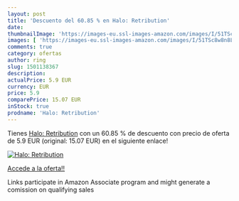 ```yaml
---
layout: post
title: 'Descuento del 60.85 % en Halo: Retribution'
date: 
thumbnailImage: 'https://images-eu.ssl-images-amazon.com/images/I/51TSc8w8n8L._SL200_.jpg'
images: [ 'https://images-eu.ssl-images-amazon.com/images/I/51TSc8w8n8L._SL200_.jpg' ]
comments: true
category: ofertas
author: ring
slug: 1501138367
description:
actualPrice: 5.9 EUR
currency: EUR
price: 5.9
comparePrice: 15.07 EUR
inStock: true
prodname: 'Halo: Retribution'
---
```


Tienes [Halo: Retribution](https://www.amazon.es/dp/1501138367/?tag=tolees-21) con un 60.85 % de descuento con precio de oferta de 5.9 EUR (original: 15.07 EUR) en el siguiente enlace!

[![Halo: Retribution](https://images-eu.ssl-images-amazon.com/images/I/51TSc8w8n8L._SL200_.jpg)](https://www.amazon.es/dp/1501138367/?tag=tolees-21)

[Accede a la oferta!!](https://www.amazon.es/dp/1501138367/?tag=tolees-21)

Links participate in Amazon Associate program and might generate a comission on qualifying sales


